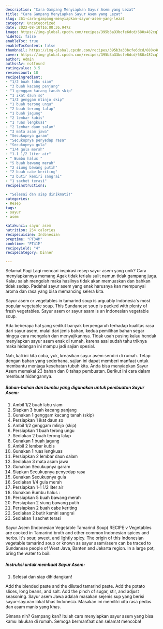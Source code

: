 ```yaml
---
description: "Cara Gampang Menyiapkan Sayur Asem yang Lezat"
title: "Cara Gampang Menyiapkan Sayur Asem yang Lezat"
slug: 361-cara-gampang-menyiapkan-sayur-asem-yang-lezat
category: Uncategorized
date: 2022-08-10T16:00:36.947Z
image: https://img-global.cpcdn.com/recipes/395b3a33bcfe6dcd/680x482cq70/sayur-asem-foto-resep-utama.jpg
hideToc: false
enableToc: true
enableTocContent: false
thumbnail: https://img-global.cpcdn.com/recipes/395b3a33bcfe6dcd/680x482cq70/sayur-asem-foto-resep-utama.jpg
cover: https://img-global.cpcdn.com/recipes/395b3a33bcfe6dcd/680x482cq70/sayur-asem-foto-resep-utama.jpg
author: Admin
authorAv: notfound
ratingvalue: 3.5
reviewcount: 18
recipeingredient:
- "1/2 buah labu siam"
- "3 buah kacang panjang"
- "1 genggam kacang tanah skip"
- "1 ikat daun so"
- "1/2 genggam mlinjo skip"
- "1 buah terong ungu"
- "2 buah terong lalap"
- "1 buah jagung"
- "2 lembar kubis"
- "1 ruas lengkuas"
- "2 lembar daun salam"
- "3 mata asam jawa"
- "Secukupnya garam"
- "Secukupnya penyedap rasa"
- "Secukupnya gula"
- "1/4 gula merah"
- "1-1 1/2 liter air"
- " Bumbu halus "
- "5 buah bawang merah"
- "2 siung bawang putih"
- "2 buah cabe keriting"
- "2 butir kemiri sangrai"
- "1 sachet terasi"
recipeinstructions:

- "Selesai dan siap dinikmati!"
categories:
- Resep
tags:
- sayur
- asem

katakunci: sayur asem 
nutrition: 254 calories
recipecuisine: Indonesian
preptime: "PT34M"
cooktime: "PT41M"
recipeyield: "4"
recipecategory: Dinner

---
```



Selamat Pagi Lagi mencari inspirasi resep sayur asem yang unik? Cara menyiapkannya memang Agak tidak terlalu sulit namun tidak gampang juga. Kalau salah mengolah maka hasilnya tidak akan memuaskan dan bahkan tidak sedap. Padahal sayur asem yang enak harusnya kan mempunyai aroma dan rasa yang bisa memancing selera kita.


Sayur asem or vegetables in tamarind soup is arguably Indonesia&#39;s most popular vegetable soup. This Sundanese soup is packed with plenty of fresh vegetables. Sayur asem or sayur asam is an Indonesian vegetable soup.

Ada beberapa hal yang sedikit banyak berpengaruh terhadap kualitas rasa dari sayur asem, mulai dari jenis bahan, kedua pemilihan bahan segar hingga cara mengolah dan menyajikannya. Tidak usah pusing kalau hendak menyiapkan sayur asem enak di rumah, karena asal sudah tahu triknya maka hidangan ini mampu jadi sajian spesial.


Nah, kali ini kita coba, yuk, kreasikan sayur asem sendiri di rumah. Tetap dengan bahan yang sederhana, sajian ini dapat memberi manfaat untuk membantu menjaga kesehatan tubuh kita. Anda bisa menyiapkan Sayur Asem memakai 23 bahan dan 0 tahap pembuatan. Berikut ini cara dalam membuat hidangannya.

<!--inarticleads1-->

##### Bahan-bahan dan bumbu yang digunakan untuk pembuatan Sayur Asem:

1. Ambil 1/2 buah labu siam
1. Siapkan 3 buah kacang panjang
1. Gunakan 1 genggam kacang tanah (skip)
1. Persiapkan 1 ikat daun so
1. Ambil 1/2 genggam mlinjo (skip)
1. Persiapkan 1 buah terong ungu
1. Sediakan 2 buah terong lalap
1. Gunakan 1 buah jagung
1. Ambil 2 lembar kubis
1. Gunakan 1 ruas lengkuas
1. Persiapkan 2 lembar daun salam
1. Sediakan 3 mata asam jawa
1. Gunakan Secukupnya garam
1. Siapkan Secukupnya penyedap rasa
1. Gunakan Secukupnya gula
1. Sediakan 1/4 gula merah
1. Persiapkan 1-1 1/2 liter air
1. Gunakan  Bumbu halus :
1. Persiapkan 5 buah bawang merah
1. Persiapkan 2 siung bawang putih
1. Persiapkan 2 buah cabe keriting
1. Sediakan 2 butir kemiri sangrai
1. Sediakan 1 sachet terasi


Sayur Asem (Indonesian Vegetable Tamarind Soup) RECIPE v Vegetables are cooked in Tamarind broth and other common Indonesian spices and herbs. It&#39;s sour, sweet, and lightly spicy. The origin of this Indonesian vegetable tamarind soup or known as sayur asam/asem can be traced to Sundanese people of West Java, Banten and Jakarta region. In a large pot, bring the water to boil. 

<!--inarticleads2-->

##### Instruksi untuk membuat Sayur Asem:


1. Selesai dan siap dihidangkan!

Add the blended paste and the diluted tamarind paste. Add the potato slices, long beans, and salt. Add the pinch of sugar, stir, and adjust seasoning. Sayur asem Jawa adalah masakan sejenis sup yang berisi sayur-sayuran lokal khas Indonesia. Masakan ini memiliki cita rasa pedas dan asam manis yang khas. 

Gimana nih? Gampang kan? Itulah cara menyiapkan sayur asem yang bisa kamu lakukan di rumah. Semoga bermanfaat dan selamat mencoba!
